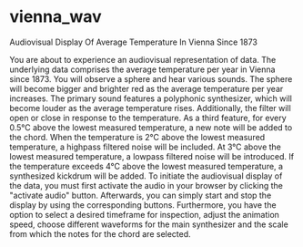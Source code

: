 # vienna_wav
Audiovisual Display Of Average Temperature In Vienna Since 1873

You are about to experience an audiovisual representation of data.
The underlying data comprises the average temperature per year in Vienna since 1873.
You will observe a sphere and hear various sounds.
The sphere will become bigger and brighter red as the average temperature per year increases.
The primary sound features a polyphonic synthesizer, which will become louder as the average temperature rises.
Additionally, the filter will open or close in response to the temperature.
As a third feature, for every 0.5°C above the lowest measured temperature, a new note will be added to the chord.
When the temperature is 2°C above the lowest measured temperature, a highpass filtered noise will be included.
At 3°C above the lowest measured temperature, a lowpass filtered noise will be introduced.
If the temperature exceeds 4°C above the lowest measured temperature, a synthesized kickdrum will be added.
To initiate the audiovisual display of the data, you must first activate the audio in your browser by clicking the "activate audio" button.
Afterwards, you can simply start and stop the display by using the corresponding buttons.
Furthermore, you have the option to select a desired timeframe for inspection, adjust the animation speed, choose different waveforms for the main synthesizer
and the scale from which the notes for the chord are selected.
